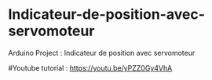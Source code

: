 # Indicateur-de-position-avec-servomoteur
Arduino Project : Indicateur de position avec servomoteur

#Youtube tutorial : https://youtu.be/yPZZ0Gy4VhA
